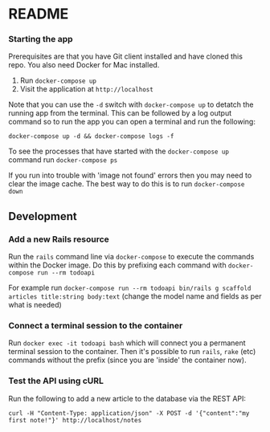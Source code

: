 # README

### Starting the app

Prerequisites are that you have Git client installed and have cloned this repo. You also need Docker for Mac installed.

1. Run `docker-compose up`
1. Visit the application at `http://localhost`

Note that you can use the `-d` switch with `docker-compose up` to detatch the running app from the terminal. This can be followed by a log output command so to run the app you can open a terminal and run the following:

`docker-compose up -d && docker-compose logs -f`

To see the processes that have started with the `docker-compose up` command run `docker-compose ps`

If you run into trouble with 'image not found' errors then you may need to clear the image cache. The best way to do this is to run `docker-compose down`

## Development

### Add a new Rails resource

Run the `rails` command line via `docker-compose` to execute the commands within the Docker image. Do this by prefixing each command with `docker-compose run --rm todoapi`

For example run `docker-compose run --rm todoapi bin/rails g scaffold articles title:string body:text` (change the model name and fields as per what is needed)

### Connect a terminal session to the container

Run `docker exec -it todoapi bash` which will connect you a permanent terminal session to the container. Then it's possible to run `rails`, `rake` (etc) commands without the prefix (since you are 'inside' the container now).

### Test the API using cURL

Run the following to add a new article to the database via the REST API:

`curl -H "Content-Type: application/json" -X POST -d '{"content":"my first note!"}' http://localhost/notes`